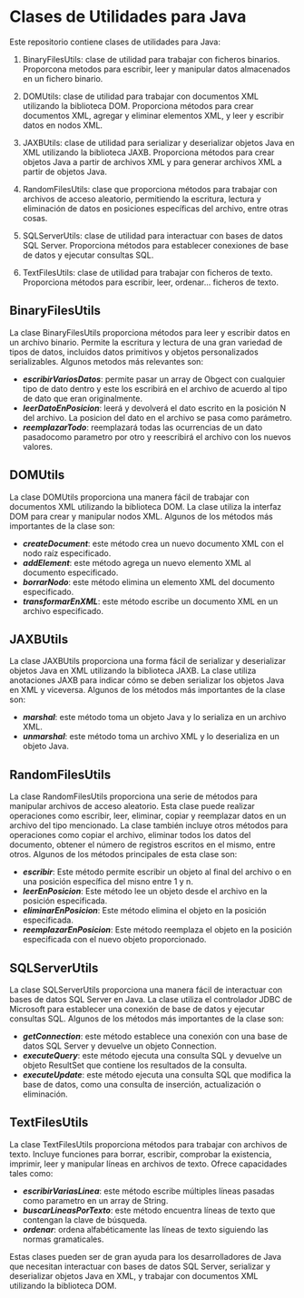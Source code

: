 # Clases de Utilidades para Java
Este repositorio contiene clases de utilidades para Java:

1. BinaryFilesUtils: clase de utilidad para trabajar con ficheros binarios. Proporcona metodos para escribir, leer y manipular datos almacenados en un fichero binario.

2. DOMUtils: clase de utilidad para trabajar con documentos XML utilizando la biblioteca DOM. Proporciona métodos para crear documentos XML, agregar y eliminar elementos XML, y leer y escribir datos en nodos XML.

3. JAXBUtils: clase de utilidad para serializar y deserializar objetos Java en XML utilizando la biblioteca JAXB. Proporciona métodos para crear objetos Java a partir de archivos XML y para generar archivos XML a partir de objetos Java.

4. RandomFilesUtils: clase que proporciona métodos para trabajar con archivos de acceso aleatorio, permitiendo la escritura, lectura y eliminación de datos en posiciones específicas del archivo, entre otras cosas.

5. SQLServerUtils: clase de utilidad para interactuar con bases de datos SQL Server. Proporciona métodos para establecer conexiones de base de datos y ejecutar consultas SQL.

6.  TextFilesUtils: clase de utilidad para trabajar con ficheros de texto. Proporciona métodos para escribir, leer, ordenar... ficheros de texto.

## BinaryFilesUtils
La clase BinaryFilesUtils proporciona métodos para leer y escribir datos en un archivo binario. Permite la escritura y lectura de una gran variedad de tipos de datos, incluidos datos primitivos y objetos personalizados serializables. Algunos metodos más relevantes son:

+ ***escribirVariosDatos***: permite pasar un array de Obgect con cualquier tipo de dato dentro y este los escribirá en el archivo de acuerdo al tipo de dato que eran originalmente.
+  ***leerDatoEnPosicion***: leerá y devolverá el dato escrito en la posición N del archivo. La posicion del dato en el archivo se pasa como parámetro.
+  ***reemplazarTodo***: reemplazará todas las ocurrencias de un dato pasadocomo parametro por otro y reescribirá el archivo con los nuevos valores.

## DOMUtils
La clase DOMUtils proporciona una manera fácil de trabajar con documentos XML utilizando la biblioteca DOM. La clase utiliza la interfaz DOM para crear y manipular nodos XML. Algunos de los métodos más importantes de la clase son:

+ ***createDocument***: este método crea un nuevo documento XML con el nodo raíz especificado.
+ ***addElement***: este método agrega un nuevo elemento XML al documento especificado.
+ ***borrarNodo***: este método elimina un elemento XML del documento especificado.
+ ***transformarEnXML***: este método escribe un documento XML en un archivo especificado.

## JAXBUtils
La clase JAXBUtils proporciona una forma fácil de serializar y deserializar objetos Java en XML utilizando la biblioteca JAXB. La clase utiliza anotaciones JAXB para indicar cómo se deben serializar los objetos Java en XML y viceversa. Algunos de los métodos más importantes de la clase son:

+ ***marshal***: este método toma un objeto Java y lo serializa en un archivo XML.
+ ***unmarshal***: este método toma un archivo XML y lo deserializa en un objeto Java.

## RandomFilesUtils
La clase RandomFilesUtils proporciona una serie de métodos para manipular archivos de acceso aleatorio. Esta clase puede realizar operaciones como escribir, leer, eliminar, copiar y reemplazar datos en un archivo del tipo mencionado. La clase también incluye otros métodos para operaciones como copiar el archivo, eliminar todos los datos del documento, obtener el número de registros escritos en el mismo, entre otros. Algunos de los métodos principales de esta clase son:

+ ***escribir***: Este método permite escribir un objeto al final del archivo o en una posición específica del misno entre 1 y n.
+ ***leerEnPosicion***: Este método lee un objeto desde el archivo en la posición especificada.
+ ***eliminarEnPosicion***: Este método elimina el objeto en la posición especificada.
+ ***reemplazarEnPosicion***: Este método reemplaza el objeto en la posición especificada con el nuevo objeto proporcionado.

## SQLServerUtils
La clase SQLServerUtils proporciona una manera fácil de interactuar con bases de datos SQL Server en Java. La clase utiliza el controlador JDBC de Microsoft para establecer una conexión de base de datos y ejecutar consultas SQL. Algunos de los métodos más importantes de la clase son:

+ ***getConnection***: este método establece una conexión con una base de datos SQL Server y devuelve un objeto Connection.
+ ***executeQuery***: este método ejecuta una consulta SQL y devuelve un objeto ResultSet que contiene los resultados de la consulta.
+ ***executeUpdate***: este método ejecuta una consulta SQL que modifica la base de datos, como una consulta de inserción, actualización o eliminación.

## TextFilesUtils
La clase TextFilesUtils proporciona métodos para trabajar con archivos de texto. Incluye funciones para borrar, escribir, comprobar la existencia, imprimir, leer y manipular líneas en archivos de texto. Ofrece capacidades tales como: 

+ ***escribirVariasLinea***: este método escribe múltiples líneas pasadas como parametro en un array de String.
+ ***buscarLineasPorTexto***: este método encuentra líneas de texto que contengan la clave de búsqueda.
+ ***ordenar***: ordena alfabéticamente las líneas de texto siguiendo las normas gramaticales.

Estas clases pueden ser de gran ayuda para los desarrolladores de Java que necesitan interactuar con bases de datos SQL Server, serializar y deserializar objetos Java en XML, y trabajar con documentos XML utilizando la biblioteca DOM.
